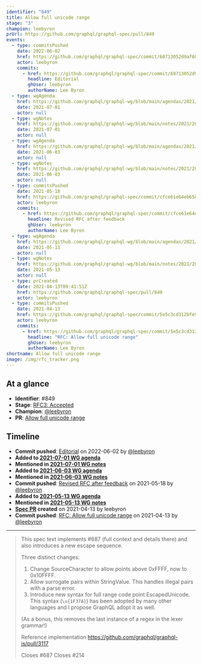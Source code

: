 ```yaml
---
identifier: "849"
title: Allow full unicode range
stage: "3"
champion: leebyron
prUrl: https://github.com/graphql/graphql-spec/pull/849
events:
  - type: commitsPushed
    date: 2022-06-02
    href: https://github.com/graphql/graphql-spec/commit/68713052d9af68756df196b549e86fb47052a802
    actor: leebyron
    commits:
      - href: https://github.com/graphql/graphql-spec/commit/68713052d9af68756df196b549e86fb47052a802
        headline: Editorial
        ghUser: leebyron
        authorName: Lee Byron
  - type: wgAgenda
    href: https://github.com/graphql/graphql-wg/blob/main/agendas/2021/2021-07-01.md
    date: 2021-07-01
    actor: null
  - type: wgNotes
    href: https://github.com/graphql/graphql-wg/blob/main/notes/2021/2021-07-01.md
    date: 2021-07-01
    actor: null
  - type: wgAgenda
    href: https://github.com/graphql/graphql-wg/blob/main/agendas/2021/2021-06-03.md
    date: 2021-06-03
    actor: null
  - type: wgNotes
    href: https://github.com/graphql/graphql-wg/blob/main/notes/2021/2021-06-03.md
    date: 2021-06-03
    actor: null
  - type: commitsPushed
    date: 2021-05-18
    href: https://github.com/graphql/graphql-spec/commit/cfce61e64eb658178f8b47b53f5f529e332e3f2a
    actor: leebyron
    commits:
      - href: https://github.com/graphql/graphql-spec/commit/cfce61e64eb658178f8b47b53f5f529e332e3f2a
        headline: Revised RFC after feedback
        ghUser: leebyron
        authorName: Lee Byron
  - type: wgAgenda
    href: https://github.com/graphql/graphql-wg/blob/main/agendas/2021/2021-05-13.md
    date: 2021-05-13
    actor: null
  - type: wgNotes
    href: https://github.com/graphql/graphql-wg/blob/main/notes/2021/2021-05-13.md
    date: 2021-05-13
    actor: null
  - type: prCreated
    date: 2021-04-13T09:41:51Z
    href: https://github.com/graphql/graphql-spec/pull/849
    actor: leebyron
  - type: commitsPushed
    date: 2021-04-13
    href: https://github.com/graphql/graphql-spec/commit/5e5c3cd312bfe943c3508571d2e32db4b50444ae
    actor: leebyron
    commits:
      - href: https://github.com/graphql/graphql-spec/commit/5e5c3cd312bfe943c3508571d2e32db4b50444ae
        headline: "RFC: Allow full unicode range"
        ghUser: leebyron
        authorName: Lee Byron
shortname: Allow full unicode range
image: /img/rfc_tracker.png
---
```


## At a glance

- **Identifier**: #849
- **Stage**: [RFC3: Accepted](https://github.com/graphql/graphql-spec/blob/main/CONTRIBUTING.md#stage-3-accepted)
- **Champion**: [@leebyron](https://github.com/leebyron)
- **PR**: [Allow full unicode range](https://github.com/graphql/graphql-spec/pull/849)

<!-- BEGIN_CUSTOM_TEXT -->



<!-- END_CUSTOM_TEXT -->

## Timeline

- **Commit pushed**: [Editorial](https://github.com/graphql/graphql-spec/commit/68713052d9af68756df196b549e86fb47052a802) on 2022-06-02 by [@leebyron](https://github.com/leebyron)
- **Added to [2021-07-01 WG agenda](https://github.com/graphql/graphql-wg/blob/main/agendas/2021/2021-07-01.md)**
- **Mentioned in [2021-07-01 WG notes](https://github.com/graphql/graphql-wg/blob/main/notes/2021/2021-07-01.md)**
- **Added to [2021-06-03 WG agenda](https://github.com/graphql/graphql-wg/blob/main/agendas/2021/2021-06-03.md)**
- **Mentioned in [2021-06-03 WG notes](https://github.com/graphql/graphql-wg/blob/main/notes/2021/2021-06-03.md)**
- **Commit pushed**: [Revised RFC after feedback](https://github.com/graphql/graphql-spec/commit/cfce61e64eb658178f8b47b53f5f529e332e3f2a) on 2021-05-18 by [@leebyron](https://github.com/leebyron)
- **Added to [2021-05-13 WG agenda](https://github.com/graphql/graphql-wg/blob/main/agendas/2021/2021-05-13.md)**
- **Mentioned in [2021-05-13 WG notes](https://github.com/graphql/graphql-wg/blob/main/notes/2021/2021-05-13.md)**
- **[Spec PR](https://github.com/graphql/graphql-spec/pull/849) created** on 2021-04-13 by leebyron
- **Commit pushed**: [RFC: Allow full unicode range](https://github.com/graphql/graphql-spec/commit/5e5c3cd312bfe943c3508571d2e32db4b50444ae) on 2021-04-13 by [@leebyron](https://github.com/leebyron)

<!-- VERBATIM -->

---

> This spec text implements #687 (full context and details there) and also introduces a new escape sequence.
> 
> Three distinct changes:
> 
> 1. Change SourceCharacter to allow points above 0xFFFF, now to 0x10FFFF.
> 2. Allow surrogate pairs within StringValue. This handles illegal pairs with a parse error.
> 3. Introduce new syntax for full range code point EscapedUnicode. This syntax (`\u{1F37A}`) has been adopted by many other languages and I propose GraphQL adopt it as well.
> 
> (As a bonus, this removes the last instance of a regex in the lexer grammar!)
> 
> Reference implementation https://github.com/graphql/graphql-js/pull/3117
> 
> Closes #687
> Closes #214
